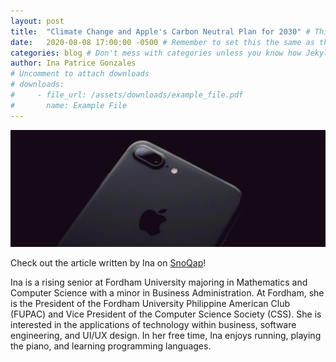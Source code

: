 ```yaml
---
layout: post
title:  "Climate Change and Apple's Carbon Neutral Plan for 2030" # This is the title that is displayed to users
date:   2020-08-08 17:00:00 -0500 # Remember to set this the same as the filename to avoid confusion
categories: blog # Don't mess with categories unless you know how Jekyll works
author: Ina Patrice Gonzales
# Uncomment to attach downloads
# downloads:
#     - file_url: /assets/downloads/example_file.pdf
#       name: Example File
---
```

![iPhone](/assets/post_content_img/appledevices.jpg)

Check out the article written by Ina on [SnoQap](https://www.snoqap.com/posts/2020/8/6/climate-change-and-apples-carbon-neutral-plan-for-2030)!

Ina is a rising senior at Fordham University majoring in Mathematics and Computer Science with a minor in Business Administration. At Fordham, she is the President of the Fordham University Philippine American Club (FUPAC) and Vice President of the Computer Science Society (CSS). She is interested in the applications of technology within business, software engineering, and UI/UX design. In her free time, Ina enjoys running, playing the piano, and learning programming languages.
